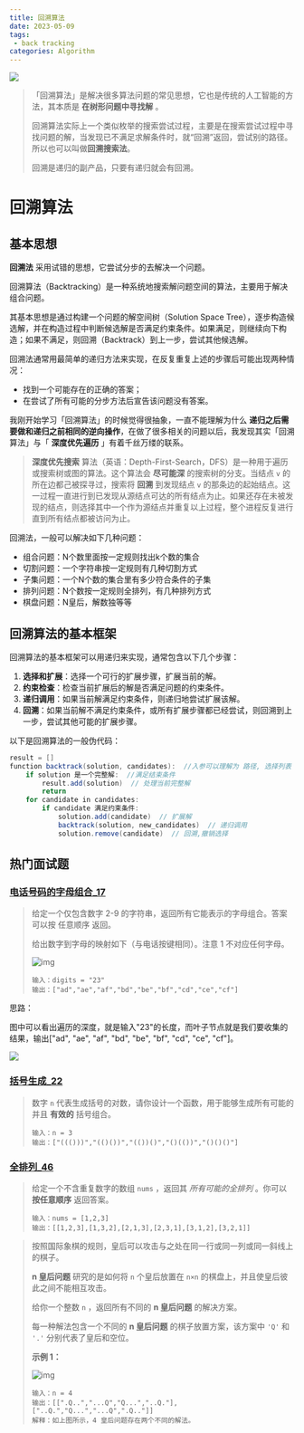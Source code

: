 ```yaml
---
title: 回溯算法
date: 2023-05-09
tags: 
 - back tracking
categories: Algorithm
---
```


![](https://img.starfish.ink/leetcode/backtracking-banner.png)

> 「回溯算法」是解决很多算法问题的常见思想，它也是传统的人工智能的方法，其本质是 **在树形问题中寻找解** 。
>
> 回溯算法实际上一个类似枚举的搜索尝试过程，主要是在搜索尝试过程中寻找问题的解，当发现已不满足求解条件时，就“回溯”返回，尝试别的路径。所以也可以叫做**回溯搜索法**。
>
> 回溯是递归的副产品，只要有递归就会有回溯。

# 回溯算法

## 基本思想

**回溯法** 采用试错的思想，它尝试分步的去解决一个问题。

回溯算法（Backtracking）是一种系统地搜索解问题空间的算法，主要用于解决组合问题。

其基本思想是通过构建一个问题的解空间树（Solution Space Tree），逐步构造候选解，并在构造过程中判断候选解是否满足约束条件。如果满足，则继续向下构造；如果不满足，则回溯（Backtrack）到上一步，尝试其他候选解。

回溯法通常用最简单的递归方法来实现，在反复重复上述的步骤后可能出现两种情况：

- 找到一个可能存在的正确的答案；
- 在尝试了所有可能的分步方法后宣告该问题没有答案。



我刚开始学习「回溯算法」的时候觉得很抽象，一直不能理解为什么 **递归之后需要做和递归之前相同的逆向操作**，在做了很多相关的问题以后，我发现其实「回溯算法」与「 **深度优先遍历** 」有着千丝万缕的联系。

> **深度优先搜索** 算法（英语：Depth-First-Search，DFS）是一种用于遍历或搜索树或图的算法。这个算法会 **尽可能深** 的搜索树的分支。当结点 `v` 的所在边都己被探寻过，搜索将 **回溯** 到发现结点 `v` 的那条边的起始结点。这一过程一直进行到已发现从源结点可达的所有结点为止。如果还存在未被发现的结点，则选择其中一个作为源结点并重复以上过程，整个进程反复进行直到所有结点都被访问为止。

回溯法，一般可以解决如下几种问题：

- 组合问题：N个数里面按一定规则找出k个数的集合
- 切割问题：一个字符串按一定规则有几种切割方式
- 子集问题：一个N个数的集合里有多少符合条件的子集
- 排列问题：N个数按一定规则全排列，有几种排列方式
- 棋盘问题：N皇后，解数独等等



## 回溯算法的基本框架

回溯算法的基本框架可以用递归来实现，通常包含以下几个步骤：

1. **选择和扩展**：选择一个可行的扩展步骤，扩展当前的解。
2. **约束检查**：检查当前扩展后的解是否满足问题的约束条件。
3. **递归调用**：如果当前解满足约束条件，则递归地尝试扩展该解。
4. **回溯**：如果当前解不满足约束条件，或所有扩展步骤都已经尝试，则回溯到上一步，尝试其他可能的扩展步骤。

以下是回溯算法的一般伪代码：

```java
result = []
function backtrack(solution, candidates):  //入参可以理解为 路径, 选择列表
    if solution 是一个完整解:  //满足结束条件
        result.add(solution)  // 处理当前完整解
        return
    for candidate in candidates:
        if candidate 满足约束条件:
            solution.add(candidate)  // 扩展解
            backtrack(solution, new_candidates)  // 递归调用
            solution.remove(candidate)  // 回溯,撤销选择

```



## 热门面试题

### [电话号码的字母组合_17](https://leetcode.cn/problems/letter-combinations-of-a-phone-number/)

> 给定一个仅包含数字 2-9 的字符串，返回所有它能表示的字母组合。答案可以按 任意顺序 返回。
>
> 给出数字到字母的映射如下（与电话按键相同）。注意 1 不对应任何字母。
>
> ![img](https://assets.leetcode-cn.com/aliyun-lc-upload/uploads/2021/11/09/200px-telephone-keypad2svg.png)
>
> ```
> 输入：digits = "23"
> 输出：["ad","ae","af","bd","be","bf","cd","ce","cf"]
> ```

思路：

图中可以看出遍历的深度，就是输入"23"的长度，而叶子节点就是我们要收集的结果，输出["ad", "ae", "af", "bd", "be", "bf", "cd", "ce", "cf"]。



![](https://pic.leetcode-cn.com/02b0ec926e3da5f12a0a118293b8ac10dc236741ccb04414ded44a30f7fc70af-1573829897(1).jpg)





### [括号生成_22](https://leetcode.cn/problems/generate-parentheses/)

> 数字 `n` 代表生成括号的对数，请你设计一个函数，用于能够生成所有可能的并且 **有效的** 括号组合。
>
> ```
> 输入：n = 3
> 输出：["((()))","(()())","(())()","()(())","()()()"]
> ```



### [全排列_46](https://leetcode.cn/problems/permutations/description/)

> 给定一个不含重复数字的数组 `nums` ，返回其 *所有可能的全排列* 。你可以 **按任意顺序** 返回答案。
>
> ```
> 输入：nums = [1,2,3]
> 输出：[[1,2,3],[1,3,2],[2,1,3],[2,3,1],[3,1,2],[3,2,1]]
> ```







> 按照国际象棋的规则，皇后可以攻击与之处在同一行或同一列或同一斜线上的棋子。
>
> **n 皇后问题** 研究的是如何将 `n` 个皇后放置在 `n×n` 的棋盘上，并且使皇后彼此之间不能相互攻击。
>
> 给你一个整数 `n` ，返回所有不同的 **n 皇后问题** 的解决方案。
>
> 每一种解法包含一个不同的 **n 皇后问题** 的棋子放置方案，该方案中 `'Q'` 和 `'.'` 分别代表了皇后和空位。
>
> **示例 1：**
>
> ![img](https://assets.leetcode.com/uploads/2020/11/13/queens.jpg)
>
> ```
> 输入：n = 4
> 输出：[[".Q..","...Q","Q...","..Q."],["..Q.","Q...","...Q",".Q.."]]
> 解释：如上图所示，4 皇后问题存在两个不同的解法。
> ```